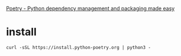 [Poetry - Python dependency management and packaging made easy](https://python-poetry.org/)

# install

```
curl -sSL https://install.python-poetry.org | python3 -
```

